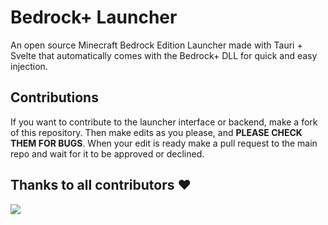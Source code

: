 # Bedrock+ Launcher
An open source Minecraft Bedrock Edition Launcher made with Tauri + Svelte that automatically comes with the Bedrock+ DLL for quick and easy injection.

## Contributions
If you want to contribute to the launcher interface or backend, make a fork of this repository. Then make edits as you please, and **PLEASE CHECK THEM FOR BUGS**. When your edit is ready make a pull request to the main repo and wait for it to be approved or declined.

## Thanks to all contributors ❤
<a href="https://github.com/BedrockPlus/launcher/graphs/contributors">
  <img src="https://contrib.rocks/image?repo=BedrockPlus/launcher"/>
</a>
